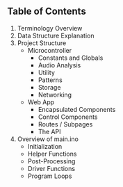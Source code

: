 ## Table of Contents ##

1. Terminology Overview
2. Data Structure Explanation
3. Project Structure
	- Microcontroller
		- Constants and Globals
		- Audio Analysis
		- Utility
		- Patterns
		- Storage
		- Networking
	- Web App
		- Encapsulated Components
		- Control Components
		- Routes / Subpages
		- The API
4. Overview of main.ino
	- Initialization
	- Helper Functions
	- Post-Processing
	- Driver Functions
	- Program Loops